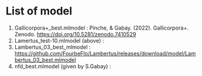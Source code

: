 # List of model
1. Gallicorpora+_best.mlmodel : Pinche, & Gabay. (2022). Gallicorpora+. Zenodo. https://doi.org/10.5281/zenodo.7410529
2. Lamertus_test-10.mlmodel (above) : 
3. Lambertus_03_best_mlmodel : https://github.com/FourbeFlo/Lambertus/releases/download/model/Lambertus_03_best.mlmodel 
4. nfd_best.mlmodel (given by S.Gabay) : 
